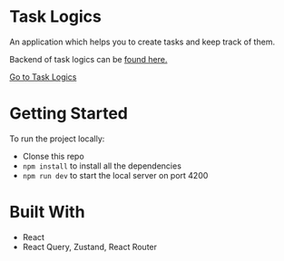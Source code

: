 # Task Logics

An application which helps you to create tasks and keep track of them.

Backend of task logics can be [found here.](https://github.com/Maazsid/task-logics-api)

[Go to Task Logics](https://tasklogics.live)

# Getting Started

To run the project locally:

- Clonse this repo
- `npm install` to install all the dependencies
- `npm run dev` to start the local server on port 4200

# Built With

- React
- React Query, Zustand, React Router
